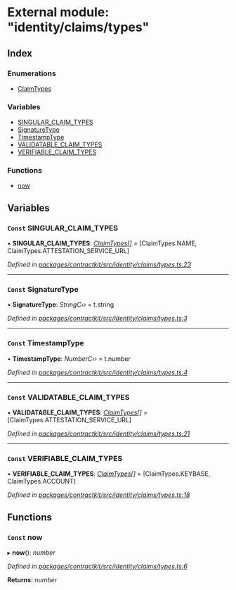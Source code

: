 # External module: "identity/claims/types"

## Index

### Enumerations

* [ClaimTypes](../enums/_identity_claims_types_.claimtypes.md)

### Variables

* [SINGULAR_CLAIM_TYPES](_identity_claims_types_.md#const-singular_claim_types)
* [SignatureType](_identity_claims_types_.md#const-signaturetype)
* [TimestampType](_identity_claims_types_.md#const-timestamptype)
* [VALIDATABLE_CLAIM_TYPES](_identity_claims_types_.md#const-validatable_claim_types)
* [VERIFIABLE_CLAIM_TYPES](_identity_claims_types_.md#const-verifiable_claim_types)

### Functions

* [now](_identity_claims_types_.md#const-now)

## Variables

### `Const` SINGULAR_CLAIM_TYPES

• **SINGULAR_CLAIM_TYPES**: *[ClaimTypes](../enums/_identity_claims_types_.claimtypes.md)[]* = [ClaimTypes.NAME, ClaimTypes.ATTESTATION_SERVICE_URL]

*Defined in [packages/contractkit/src/identity/claims/types.ts:23](https://github.com/celo-org/celo-monorepo/blob/06adf8b7a/packages/contractkit/src/identity/claims/types.ts#L23)*

___

### `Const` SignatureType

• **SignatureType**: *StringC‹›* = t.string

*Defined in [packages/contractkit/src/identity/claims/types.ts:3](https://github.com/celo-org/celo-monorepo/blob/06adf8b7a/packages/contractkit/src/identity/claims/types.ts#L3)*

___

### `Const` TimestampType

• **TimestampType**: *NumberC‹›* = t.number

*Defined in [packages/contractkit/src/identity/claims/types.ts:4](https://github.com/celo-org/celo-monorepo/blob/06adf8b7a/packages/contractkit/src/identity/claims/types.ts#L4)*

___

### `Const` VALIDATABLE_CLAIM_TYPES

• **VALIDATABLE_CLAIM_TYPES**: *[ClaimTypes](../enums/_identity_claims_types_.claimtypes.md)[]* = [ClaimTypes.ATTESTATION_SERVICE_URL]

*Defined in [packages/contractkit/src/identity/claims/types.ts:21](https://github.com/celo-org/celo-monorepo/blob/06adf8b7a/packages/contractkit/src/identity/claims/types.ts#L21)*

___

### `Const` VERIFIABLE_CLAIM_TYPES

• **VERIFIABLE_CLAIM_TYPES**: *[ClaimTypes](../enums/_identity_claims_types_.claimtypes.md)[]* = [ClaimTypes.KEYBASE, ClaimTypes.ACCOUNT]

*Defined in [packages/contractkit/src/identity/claims/types.ts:18](https://github.com/celo-org/celo-monorepo/blob/06adf8b7a/packages/contractkit/src/identity/claims/types.ts#L18)*

## Functions

### `Const` now

▸ **now**(): *number*

*Defined in [packages/contractkit/src/identity/claims/types.ts:6](https://github.com/celo-org/celo-monorepo/blob/06adf8b7a/packages/contractkit/src/identity/claims/types.ts#L6)*

**Returns:** *number*
